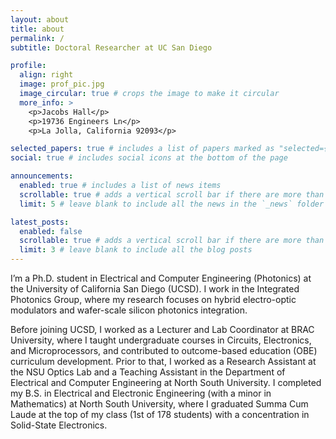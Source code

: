 ```yaml
---
layout: about
title: about
permalink: /
subtitle: Doctoral Researcher at UC San Diego

profile:
  align: right
  image: prof_pic.jpg
  image_circular: true # crops the image to make it circular
  more_info: >
    <p>Jacobs Hall</p>
    <p>19736 Engineers Ln</p>
    <p>La Jolla, California 92093</p>

selected_papers: true # includes a list of papers marked as "selected={true}"
social: true # includes social icons at the bottom of the page

announcements:
  enabled: true # includes a list of news items
  scrollable: true # adds a vertical scroll bar if there are more than 3 news items
  limit: 5 # leave blank to include all the news in the `_news` folder

latest_posts:
  enabled: false
  scrollable: true # adds a vertical scroll bar if there are more than 3 new posts items
  limit: 3 # leave blank to include all the blog posts
---
```


I’m a Ph.D. student in Electrical and Computer Engineering (Photonics) at the University of California San Diego (UCSD). I work in the Integrated Photonics Group, where my research focuses on hybrid electro-optic modulators and wafer-scale silicon photonics integration.

Before joining UCSD, I worked as a Lecturer and Lab Coordinator at BRAC University, where I taught undergraduate courses in Circuits, Electronics, and Microprocessors, and contributed to outcome-based education (OBE) curriculum development. Prior to that, I worked as a Research Assistant at the NSU Optics Lab and a Teaching Assistant in the Department of Electrical and Computer Engineering at North South University. I completed my B.S. in Electrical and Electronic Engineering (with a minor in Mathematics) at North South University, where I graduated Summa Cum Laude at the top of my class (1st of 178 students) with a concentration in Solid-State Electronics.

